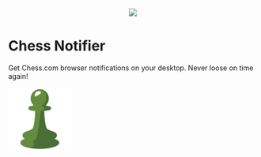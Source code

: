 <h3 align="center">
    <a href="https://github.com/umpirsky">
        <img src="https://farm2.staticflickr.com/1709/25098526884_ae4d50465f_o_d.png" />
    </a>
</h3>

# Chess Notifier

Get Chess.com browser notifications on your desktop. Never loose on time again!

![pawn](https://github.com/umpirsky/chess-notifier/raw/master/src/icons/128/pawn_color.png)

